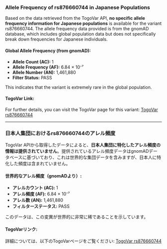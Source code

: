 ### Allele Frequency of rs876660744 in Japanese Populations

Based on the data retrieved from the TogoVar API, **no specific allele frequency information for Japanese populations** is available for the variant rs876660744. The allele frequency data provided is from the gnomAD database, which includes global population data but does not specifically break down frequencies for Japanese individuals.

#### Global Allele Frequency (from gnomAD):
- **Allele Count (AC):** 1
- **Allele Frequency (AF):** 6.84 × 10⁻⁷
- **Allele Number (AN):** 1,461,880
- **Filter Status:** PASS

This indicates that the variant is extremely rare in the global population.

#### TogoVar Link:
For further details, you can visit the TogoVar page for this variant: [TogoVar rs876660744](https://togovar.org)

---

### 日本人集団におけるrs876660744のアレル頻度

TogoVar APIから取得したデータによると、**日本人集団に特化したアレル頻度の情報は提供されていません**。提供されているアレル頻度データはgnomADデータベースに基づいており、これは世界的な集団データを含みますが、日本人に特化した頻度は含まれていません。

#### 世界的なアレル頻度（gnomADより）:
- **アレルカウント (AC):** 1
- **アレル頻度 (AF):** 6.84 × 10⁻⁷
- **アレル数 (AN):** 1,461,880
- **フィルターステータス:** PASS

このデータは、この変異が世界的に非常に稀であることを示しています。

#### TogoVarリンク:
詳細については、以下のTogoVarページをご覧ください: [TogoVar rs876660744](https://togovar.org)